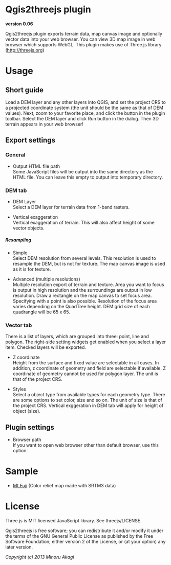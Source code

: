 # Qgis2threejs plugin
**version 0.06**

Qgis2threejs plugin exports terrain data, map canvas image and optionally vector data into your web browser. You can view 3D map image in web browser which supports WebGL. This plugin makes use of Three.js library (http://threejs.org)

# Usage

## Short guide
Load a DEM layer and any other layers into QGIS, and set the project CRS to a projected coordinate system (the unit should be the same as that of DEM values). Next, zoom to your favorite place, and click the button in the plugin toolbar. Select the DEM layer and click Run button in the dialog. Then 3D terrain appears in your web browser!

## Export settings
### General
* Output HTML file path  
Some JavaScript files will be output into the same directory as the HTML file. You can leave this empty to output into temporary directory.

### DEM tab
* DEM Layer  
Select a DEM layer for terrain data from 1-band rasters.

* Vertical exaggeration  
Vertical exaggeration of terrain. This will also affect height of some vector objects.

##### Resampling
* Simple  
Select DEM resolution from several levels. This resolution is used to resample the DEM, but is not for texture. The map canvas image is used as it is for texture.

* Advanced (multiple resolutions)  
Multiple resolution export of terrain and texture. Area you want to focus is output in high resolution and the surroundings are output in low resolution. Draw a rectangle on the map canvas to set focus area. Specifying with a point is also possible. Resolution of the focus area varies depending on the QuadTree height. DEM grid size of each quadrangle will be 65 x 65.

### Vector tab
There is a list of layers, which are grouped into three: point, line and polygon. The right-side setting widgets get enabled when you select a layer item. Checked layers will be exported.

* Z coordinate  
Height from the surface and fixed value are selectable in all cases. In addition, z coordinate of geometry and field are selectable if available. Z coordinate of geometry cannot be used for polygon layer. The unit is that of the project CRS.

* Styles  
Select a object type from available types for each geometry type. There are some options to set color, size and so on. The unit of size is that of the project CRS. Vertical exggeration in DEM tab will apply for height of object (size).


## Plugin settings
* Browser path  
If you want to open web browser other than default browser, use this option.


# Sample
* [Mt.Fuji](https://dl.dropboxusercontent.com/u/21526091/qgis-plugins/samples/threejs/mt_fuji.html) (Color relief map made with SRTM3 data) 

# License
Three.js is MIT licensed JavaScript library. See threejs/LICENSE.

Qgis2threejs is free software; you can redistribute it and/or modify it under the terms of the GNU General Public License as published by the Free Software Foundation; either version 2 of the License, or (at your option) any later version.

_Copyright (c) 2013 Minoru Akagi_
